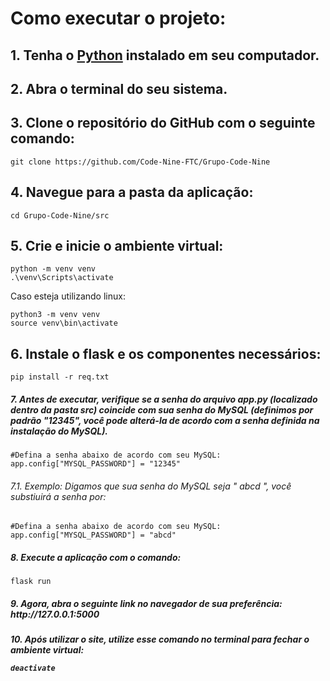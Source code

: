 # Como executar o projeto:

## 1. Tenha o [Python](https://www.python.org/downloads/) instalado em seu computador.

## 2. Abra o terminal do seu sistema.

## 3. Clone o repositório do GitHub com o seguinte comando:

```
git clone https://github.com/Code-Nine-FTC/Grupo-Code-Nine
```
## 4. Navegue para a pasta da aplicação:
```
cd Grupo-Code-Nine/src
```
## 5. Crie e inicie o ambiente virtual:
```
python -m venv venv
.\venv\Scripts\activate
```
Caso esteja utilizando linux:
```
python3 -m venv venv
source venv\bin\activate
```
## 6. Instale o flask e os componentes necessários:
```
pip install -r req.txt
```

<h5> 7. Antes de executar, verifique se a senha do arquivo app.py (localizado dentro da pasta src) coincide com sua senha do MySQL (definimos por padrão "12345", você pode alterá-la de acordo com a senha definida na instalação do MySQL). </h5>
    
    #Defina a senha abaixo de acordo com seu MySQL:
    app.config["MYSQL_PASSWORD"] = "12345"
    
<h6> 7.1. Exemplo: Digamos que sua senha do MySQL seja " abcd ", você substiuirá a senha por: </h6>
    
    #Defina a senha abaixo de acordo com seu MySQL:
    app.config["MYSQL_PASSWORD"] = "abcd"

<h5> 8. Execute a aplicação com o comando: </h5>
    
    flask run

<h5> 9. Agora, abra o seguinte link no navegador de sua preferência: http://127.0.0.1:5000 </h5>

<h5> 10. Após utilizar o site, utilize esse comando no terminal para fechar o ambiente virtual:

    deactivate
 
<br>

